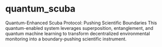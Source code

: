 # quantum_scuba
Quantum-Enhanced Scuba Protocol: Pushing Scientific Boundaries  This quantum-enabled system leverages superposition, entanglement, and quantum machine learning to transform decentralized environmental monitoring into a boundary-pushing scientific instrument.
